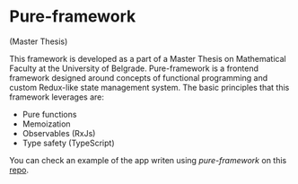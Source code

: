 # Pure-framework
(Master Thesis)

This framework is developed as a part of a Master Thesis on Mathematical Faculty at the University of Belgrade.
Pure-framework is a frontend framework designed around concepts of functional programming and custom Redux-like state management system.
The basic principles that this framework leverages are:
  - Pure functions
  - Memoization
  - Observables (RxJs)
  - Type safety (TypeScript)

You can check an example of the app writen using *pure-framework* on this [repo](https://github.com/maleksandar/pure-framework-todo-app).

